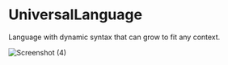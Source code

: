# UniversalLanguage

Language with dynamic syntax that can grow to fit any context.

![Screenshot (4)](https://user-images.githubusercontent.com/43887764/166860628-3e41ac0e-8b78-42e7-a4db-24da87613c97.png)
